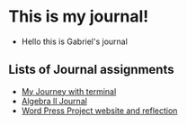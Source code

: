 # This is my journal!

- Hello this is Gabriel's journal



## Lists of Journal assignments


- [My Journey with terminal](README.md)
- [Algebra ll Journal](Math.md)
- [Word Press Project website and reflection](projectReflection.md)



